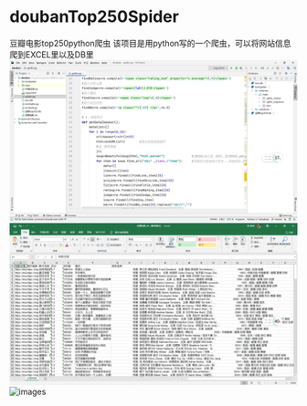 # doubanTop250Spider
豆瓣电影top250python爬虫
该项目是用python写的一个爬虫，可以将网站信息爬到EXCEL里以及DB里
![images](images/TIM图片20200806120436.png)
![images](images/TIM图片20200806120653.png)
![images](images/TIM图片20200806120426.png)
